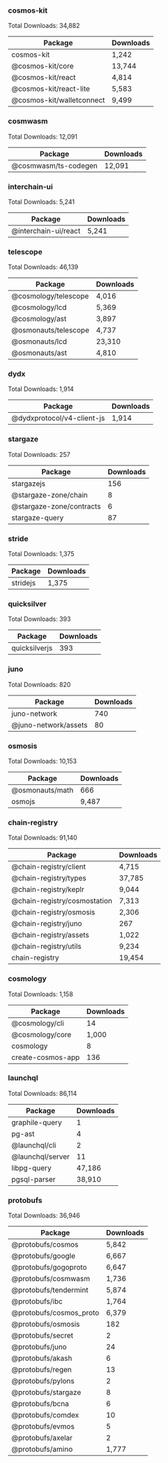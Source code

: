 ### cosmos-kit
Total Downloads: 34,882

| Package | Downloads |
| ------- | --------- |
| cosmos-kit | 1,242 |
| @cosmos-kit/core | 13,744 |
| @cosmos-kit/react | 4,814 |
| @cosmos-kit/react-lite | 5,583 |
| @cosmos-kit/walletconnect | 9,499 |

### cosmwasm
Total Downloads: 12,091

| Package | Downloads |
| ------- | --------- |
| @cosmwasm/ts-codegen | 12,091 |

### interchain-ui
Total Downloads: 5,241

| Package | Downloads |
| ------- | --------- |
| @interchain-ui/react | 5,241 |

### telescope
Total Downloads: 46,139

| Package | Downloads |
| ------- | --------- |
| @cosmology/telescope | 4,016 |
| @cosmology/lcd | 5,369 |
| @cosmology/ast | 3,897 |
| @osmonauts/telescope | 4,737 |
| @osmonauts/lcd | 23,310 |
| @osmonauts/ast | 4,810 |

### dydx
Total Downloads: 1,914

| Package | Downloads |
| ------- | --------- |
| @dydxprotocol/v4-client-js | 1,914 |

### stargaze
Total Downloads: 257

| Package | Downloads |
| ------- | --------- |
| stargazejs | 156 |
| @stargaze-zone/chain | 8 |
| @stargaze-zone/contracts | 6 |
| stargaze-query | 87 |

### stride
Total Downloads: 1,375

| Package | Downloads |
| ------- | --------- |
| stridejs | 1,375 |

### quicksilver
Total Downloads: 393

| Package | Downloads |
| ------- | --------- |
| quicksilverjs | 393 |

### juno
Total Downloads: 820

| Package | Downloads |
| ------- | --------- |
| juno-network | 740 |
| @juno-network/assets | 80 |

### osmosis
Total Downloads: 10,153

| Package | Downloads |
| ------- | --------- |
| @osmonauts/math | 666 |
| osmojs | 9,487 |

### chain-registry
Total Downloads: 91,140

| Package | Downloads |
| ------- | --------- |
| @chain-registry/client | 4,715 |
| @chain-registry/types | 37,785 |
| @chain-registry/keplr | 9,044 |
| @chain-registry/cosmostation | 7,313 |
| @chain-registry/osmosis | 2,306 |
| @chain-registry/juno | 267 |
| @chain-registry/assets | 1,022 |
| @chain-registry/utils | 9,234 |
| chain-registry | 19,454 |

### cosmology
Total Downloads: 1,158

| Package | Downloads |
| ------- | --------- |
| @cosmology/cli | 14 |
| @cosmology/core | 1,000 |
| cosmology | 8 |
| create-cosmos-app | 136 |

### launchql
Total Downloads: 86,114

| Package | Downloads |
| ------- | --------- |
| graphile-query | 1 |
| pg-ast | 4 |
| @launchql/cli | 2 |
| @launchql/server | 11 |
| libpg-query | 47,186 |
| pgsql-parser | 38,910 |

### protobufs
Total Downloads: 36,946

| Package | Downloads |
| ------- | --------- |
| @protobufs/cosmos | 5,842 |
| @protobufs/google | 6,667 |
| @protobufs/gogoproto | 6,647 |
| @protobufs/cosmwasm | 1,736 |
| @protobufs/tendermint | 5,874 |
| @protobufs/ibc | 1,764 |
| @protobufs/cosmos_proto | 6,379 |
| @protobufs/osmosis | 182 |
| @protobufs/secret | 2 |
| @protobufs/juno | 24 |
| @protobufs/akash | 6 |
| @protobufs/regen | 13 |
| @protobufs/pylons | 2 |
| @protobufs/stargaze | 8 |
| @protobufs/bcna | 6 |
| @protobufs/comdex | 10 |
| @protobufs/evmos | 5 |
| @protobufs/axelar | 2 |
| @protobufs/amino | 1,777 |

